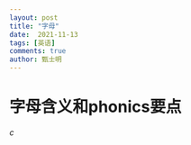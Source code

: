 ```yaml
---
layout: post
title: "字母"
date:  2021-11-13
tags: [英语]
comments: true
author: 甄士明
---
```


# 字母含义和phonics要点

*c*
